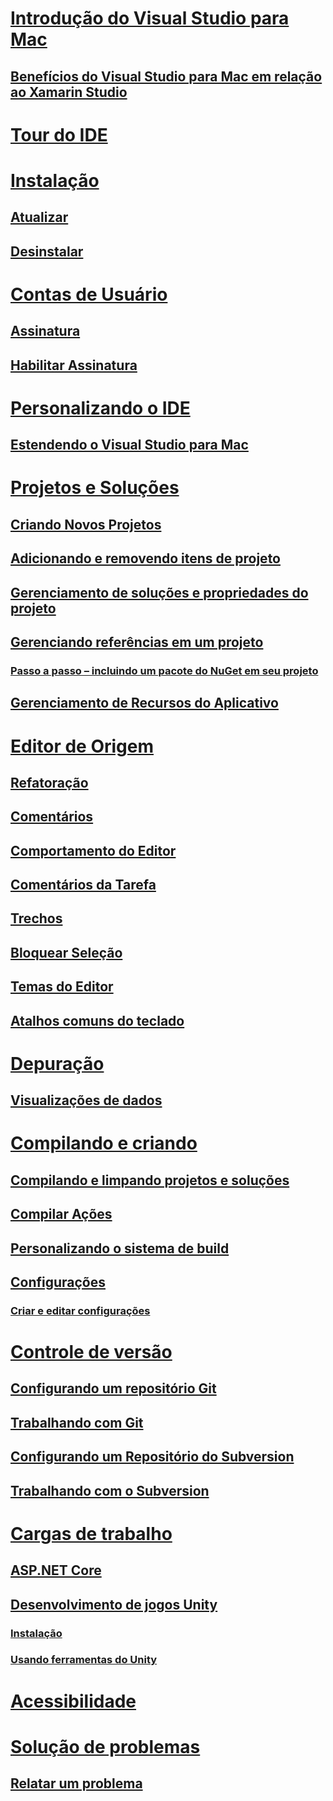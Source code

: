 # [Introdução do Visual Studio para Mac](index.md)
## [Benefícios do Visual Studio para Mac em relação ao Xamarin Studio](benefits-vsmac-over-xs.md)
# [Tour do IDE](ide-tour.md)

# [Instalação](installation.md)
## [Atualizar](update.md)
## [Desinstalar](uninstall.md)

# [Contas de Usuário](user-accounts.md)
## [Assinatura](signing-in.md)
## [Habilitar Assinatura](activation.md)

# [Personalizando o IDE](customizing-the-ide.md)
## [Estendendo o Visual Studio para Mac](extending-visual-studio-mac.md)


# [Projetos e Soluções](projects-and-solutions.md)
## [Criando Novos Projetos](create-new-projects.md)
## [Adicionando e removendo itens de projeto](add-and-remove-project-items.md)
## [Gerenciamento de soluções e propriedades do projeto](managing-solutions-and-project-properties.md)
## [Gerenciando referências em um projeto](managing-references-in-a-project.md)
### [Passo a passo – incluindo um pacote do NuGet em seu projeto](nuget-walkthrough.md)
## [Gerenciamento de Recursos do Aplicativo](managing-app-resources.md)

# [Editor de Origem](source-editor.md)
## [Refatoração](refactoring.md)
## [Comentários](comments.md)
## [Comportamento do Editor](editor-behavior.md)
## [Comentários da Tarefa](task-comments.md)
## [Trechos](snippets.md)
## [Bloquear Seleção](block-selection.md)
## [Temas do Editor](editor-themes.md)
## [Atalhos comuns do teclado](keyboard-shortcuts.md)

# [Depuração](debugging.md)
## [Visualizações de dados](data-visualizations.md)

# [Compilando e criando](compiling-and-building.md)
## [Compilando e limpando projetos e soluções](building-and-cleaning-projects-and-solutions.md)
## [Compilar Ações](build-actions.md)
## [Personalizando o sistema de build](customizing-build-system.md)
## [Configurações](configurations.md)
### [Criar e editar configurações](create-and-edit-configurations.md)

# [Controle de versão](version-control.md)
## [Configurando um repositório Git](set-up-git-repository.md)
## [Trabalhando com Git](working-with-git.md)
## [Configurando um Repositório do Subversion](set-up-subversion-repository.md)
## [Trabalhando com o Subversion](working-with-subversion.md)

# [Cargas de trabalho](workloads.md)
## [ASP.NET Core](asp-net-core.md)
## [Desenvolvimento de jogos Unity](unity-tools.md)
### [Instalação](setup-vsmac-tools-unity.md)
### [Usando ferramentas do Unity](using-vsmac-tools-unity.md)

# [Acessibilidade](accessibility.md)

# [Solução de problemas](troubleshooting.md)
## [Relatar um problema](report-a-problem.md)
